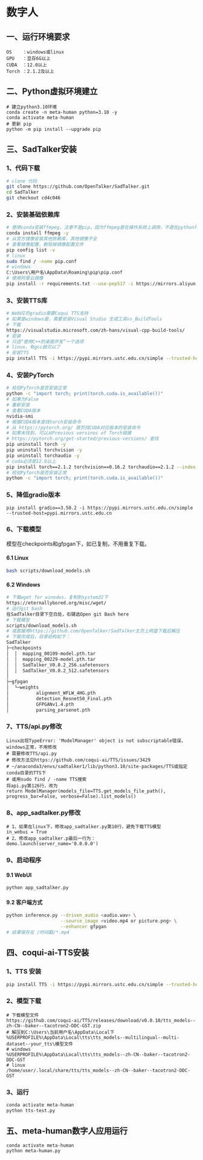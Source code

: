 # 数字人

## 一、运行环境要求

```shell
OS    ：windows或linux
GPU   ：显存6G以上
CUDA  ：12.0以上
Torch ：2.1.2及以上
```

## 二、Python虚拟环境建立

```shell
# 建立python3.10环境
conda create -n meta-human python=3.10 -y
conda activate meta-human
# 更新 pip
python -m pip install --upgrade pip
```

## 三、SadTalker安装

### 1、代码下载

```bash
# clone 代码
git clone https://github.com/OpenTalker/SadTalker.git
cd SadTalker
git checkout cd4c046
```


### 2、安装基础依赖库

```bash
# 使用conda安装ffmpeg，注意不是pip，因为ffmpeg是在操作系统上调用，不是在python环境里
conda install ffmpeg -y
# 从官方镜像安装其他依赖库，其他镜像不全
# 查看镜像配置，删除掉镜像配置文件
pip config list -v
# linux
sudo find / -name pip.conf
# windows 
C:\Users\用户名\AppData\Roaming\pip\pip.conf
# 使用阿里云镜像
pip install -r requirements.txt --use-pep517 -i https://mirrors.aliyun.com/pypi/simple/
```

### 3、安装TTS库

```bash
# WebUI的gradio需要Coqui TTS支持
# 如果是windows是，需要安装Visual Studio 生成工具vs_BuildTools
# 下载
https://visualstudio.microsoft.com/zh-hans/visual-cpp-build-tools/
# 安装
# 只选“使用C++的桌面开发”一个选项
# linux，有gcc就可以了
# 安装TTS
pip install TTS -i https://pypi.mirrors.ustc.edu.cn/simple --trusted-host=pypi.mirrors.ustc.edu.cn
```

### 4、安装PyTorch

```bash
# 校验PyTorch是否安装正常
python -c "import torch; print(torch.cuda.is_available())"
# 如果为False
# 重新安装
# 查看CUDA版本
nvidia-smi
# 根据CUDA版本查找torch安装命令
# 从 https://pytorch.org/ 首页找CUDA对应版本的安装命令
# 如果未找到，可以从Previous versinos of Torch链接
# https://pytorch.org/get-started/previous-versions/ 查找
pip uninstall torch -y
pip uninstall torchvision -y
pip uninstall torchaudio -y
# cuda必须是12.0以上
pip install torch==2.1.2 torchvision==0.16.2 torchaudio==2.1.2 --index-url https://download.pytorch.org/whl/cu121
# 校验PyTorch是否安装正常
python -c "import torch; print(torch.cuda.is_available())"
```

### 5、降低gradio版本

```shell
pip install gradio==3.50.2 -i https://pypi.mirrors.ustc.edu.cn/simple --trusted-host=pypi.mirrors.ustc.edu.cn
```

### 6、下载模型

模型在checkpoints和gfpgan下，如已复制，不用重复下载。

#### 6.1 Linux

```bash
bash scripts/download_models.sh
```

#### 6.2 Windows

```bash
# 下载wget for winodws，复制到system32下
https://eternallybored.org/misc/wget/
# 运行git bash
在SadTalker目录下空白处，右键选Open git Bash here
# 下载模型
scripts/download_models.sh
# 或直接用https://github.com/OpenTalker/SadTalker主页上网盘下载后解压
# 下载完成后，目录结构如下：
SadTalker
├─checkpoints
│  │  mapping_00109-model.pth.tar
│  │  mapping_00229-model.pth.tar
│  │  SadTalker_V0.0.2_256.safetensors
│  │  SadTalker_V0.0.2_512.safetensors
│
├─gfpgan
│  └─weights
│          alignment_WFLW_4HG.pth
│          detection_Resnet50_Final.pth
│          GFPGANv1.4.pth
│          parsing_parsenet.pth
```

### 7、TTS/api.py修改

```shell
Linux出现TypeError: 'ModelManager' object is not subscriptable错误，windows正常，不用修改
# 需要修改TTS/api.py
# 修改方法见https://github.com/coqui-ai/TTS/issues/3429
# ~/anaconda3/envs/sadtalker1/lib/python3.10/site-packages/TTS或指定conda目录的TTS下
# 或用sudo find / -name TTS搜索
将api.py第126行，改为
return ModelManager(models_file=TTS.get_models_file_path(), progress_bar=False, verbose=False).list_models()
```

### 8、app_sadtalker.py修改

```shell
# 1、如果在linux下，修改app_sadtalker.py第10行，避免下载TTS模型
in_webui = True
# 2、修改app_sadtalker.p最后一行为：
demo.launch(server_name='0.0.0.0')
```

### 9、启动程序

#### 9.1 WebUI

```bash
python app_sadtalker.py
```

#### 9.2 客户端方式

```bash
python inference.py --driven_audio <audio.wav> \
                    --source_image <video.mp4 or picture.png> \
                    --enhancer gfpgan
# 结果保存在 /时间戳/*.mp4
```

## 四、coqui-ai-TTS安装

### 1、TTS 安装

```bash
pip install TTS -i https://pypi.mirrors.ustc.edu.cn/simple --trusted-host=pypi.mirrors.ustc.edu.cn
```

### 2、模型下载

```shell
# 下载模型文件
https://github.com/coqui-ai/TTS/releases/download/v0.0.10/tts_models--zh-CN--baker--tacotron2-DDC-GST.zip
# 解压到C:\Users\当前用户名\AppData\Local下
%USERPROFILE%\AppData\Local\tts\tts_models--multilingual--multi-dataset--your_tts\模型文件
# windows
%USERPROFILE%\AppData\Local\tts\tts_models--zh-CN--baker--tacotron2-DDC-GST
# linux
/home/user/.local/share/tts/tts_models--zh-CN--baker--tacotron2-DDC-GST
```

### 3、运行

```bash
conda activate meta-human
python tts-test.py
```

## 五、meta-human数字人应用运行

```shell
conda activate meta-human
python meta-human.py
```

